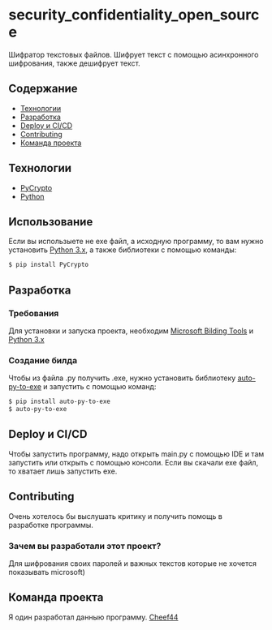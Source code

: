 # security_confidentiality_open_source
Шифратор текстовых файлов. Шифрует текст с помощью асинхронного шифрования, также дешифрует текст.

## Содержание
- [Технологии](#технологии)
- [Разработка](#разработка)
- [Deploy и CI/CD](#Deploy-и-CI/CD)
- [Contributing](#Contributing)
- [Команда проекта](#команда-проекта)

## Технологии
- [PyCrypto](https://pypi.org/project/pycrypto/)
- [Python](https://www.python.org/)

## Использование
Если вы использыете не exe файл, а исходную программу, то вам нужно установить [Python 3.x](https://www.python.org/), а также библиотеки с помощью команды:
```sh
$ pip install PyCrypto
```

## Разработка

### Требования
Для установки и запуска проекта, необходим [Microsoft Bilding Tools](https://visualstudio.microsoft.com/ru/downloads/?q=build+tools) и [Python 3.x](https://www.python.org/)

### Создание билда
Чтобы из файла .py получить .exe, нужно установить библиотеку [auto-py-to-exe](https://pypi.org/project/auto-py-to-exe/) и запустить с помощью команд:
```sh
$ pip install auto-py-to-exe
$ auto-py-to-exe
```

## Deploy и CI/CD
Чтобы запустить программу, надо открыть main.py с помощью IDE и там запустить или открыть с помощью консоли. Если вы скачали exe файл, то хватает лишь запустить exe.

## Contributing
Очень хотелось бы выслушать критику и получить помощь в разработке программы.

### Зачем вы разработали этот проект?
Для шифрования своих паролей и важных текстов которые не хочется показывать microsoft)

## Команда проекта
Я один разработал данныю программу. [Cheef44](https://github.com/Cheef44)
